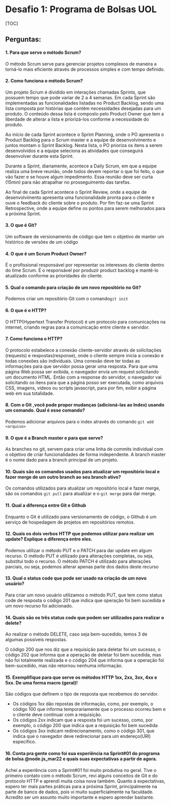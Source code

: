# Desafio 1: Programa de Bolsas UOL
[TOC]

## Perguntas:

#### 1. Para que serve o método Scrum?

O método Scrum serve para gerenciar projetos complexos de maneira a torná-lo mais eficiente através de processos simples e com tempo definido.

#### 2. Como funciona o método Scrum?

Um projeto Scrum é dividido em interações chamadas Sprints, que possuem tempo que pode variar de 2 a 4 semanas. Em cada Sprint são implementadas as funcionalidades listadas no Product Backlog, sendo uma lista composta por histórias que contêm necessidades desejadas para um produto. O conteúdo dessa lista é composto pelo Product Owner que tem a liberdade de alterar a lista e priorizá-los conforme a necessidade do produto.

Ao início de cada Sprint acontece o Sprint Planning, onde o PO apresenta o Product Backlog para o Scrum master e a equipe de desenvolvimento e juntos montam o Sprint Backlog. Nesta lista, o PO prioriza os itens a serem desenvolvidos e a equipe seleciona as atividades que conseguirá desenvolver durante esta Sprint.

Durante a Sprint, diariamente, acontece a Daily Scrum, em que a equipe realiza uma breve reunião, onde todos devem reportar o que foi feito, o que vão fazer e se houve algum impedimento. Essa reunião deve ser curta (15min) para não atrapalhar no prosseguimento das tarefas.

Ao final de cada Sprint acontece o Sprint Review, onde a equipe de desenvolvimento apresenta uma funcionalidade pronta para o cliente e ouve o feedback do cliente sobre o produto. Por fim faz-se uma Sprint Retrospective, onde a equipe define os pontos para serem melhorados para a próxima Sprint.

#### 3. O que é Git?

Um software de versionamento de código que tem o objetivo de manter um histórico de versões de um código

#### 4. O que é um Scrum Product Owner?

É o profissional responsável por representar os interesses do cliente dentro do time Scrum. É o responsável por produzir product backlog e mantê-lo atualizado conforme as prioridades do cliente.

#### 5. Qual o comando para criação de um novo repositório no Git?

Podemos criar um repositório Git com o comando`git init`

#### 6. O que é o HTTP?

O HTTP(Hypertext Transfer Protocol) é um protocolo para comunicações na internet, criando regras para a comunicação entre cliente e servidor.

#### 7. Como funciona o HTTP?

O protocolo estabelece a conexão cliente-servidor através de solicitações (requests) e respostas(response), onde o cliente sempre inicia a conexão e todas conexões são individuais. Uma conexão deve ter todas as informações para que servidor possa gerar uma resposta. Para que uma página Web possa ser exibida, o navegador envia um request solicitando um documento HTML. Então com a response do servidor, o navegador vai solicitando os itens para que a página posso ser executada, como arquivos CSS, imagens, vídeos ou scripts javascript, para por fim, exibir a página web em sua totalidade.

#### 8. Com o Git ,você pode propor mudanças (adicioná-las ao Index) usando um comando. Qual é esse comando?

Podemos adicionar arquivos para o index através do comando `git add <arquivo>`

#### 9. O que é a Branch master e para que serve?

As branches no git, servem para criar uma linha de commits individual com o objetivo de criar funcionalidades de forma independente. A branch master é o nome dado para a branch principal de um projeto.

#### 10. Quais são os comandos usados para atualizar um repositório local e fazer merge de um outro branch ao seu branch ativo?

Os comandos utilizados para atualizar um repositório local e fazer merge, são os comandos `git pull` para atualizar e o `git merge` para dar merge.

#### 11. Qual a diferença entre Git e Github

Enquanto o Git é utilizado para versionamento de código, o Github é um serviço de hospedagem de projetos em repositórios remotos.

#### 12. Quais os dois verbos HTTP que podemos utilizar para realizar um update? Explique a diferença entre eles.

Podemos utilizar o método PUT e o PATCH para dar update em algum recurso.  O método PUT é utilizado para alterações completas, ou seja, substitui todo o recurso. O método PATCH é utilizado para alterações parciais, ou seja, podemos alterar apenas parte dos dados deste recurso

#### 13. Qual o status code que pode ser usado na criação de um novo usuário?

Para criar um novo usuário utilizamos o método PUT, que tem como status code de resposta o código 201 que indica que operação foi bem sucedida e um novo recurso foi adicionado.

#### 14. Quais são os três status code que podem ser utilizados para realizar o delete?

Ao realizar o método DELETE, caso seja bem-sucedido, temos 3 de algumas possíveis respostas.

O código 200 que nos diz que a requisição para deletar foi um sucesso, o código 202 que informa que a operação de deletar foi bem sucedida, mas não foi totalmente realizada e o código 204 que informa que a operação foi bem-sucedido, mas não retornou nenhuma informação.

#### 15. Exemplifique para que serve os métodos HTTP 1xx, 2xx, 3xx, 4xx e 5xx. De uma forma macro (geral)!

São códigos que definem o tipo de resposta que recebemos do servidor.

- Os códigos 1xx dão repostas de informação, como, por exemplo, o código 100 que informa temporariamente que o processo ocorreu bem e o cliente deve continuar com a requisição.
- Os códigos 2xx indicam que a resposta foi um sucesso, como, por exemplo, o código 200 que indica que a requisição foi bem sucedida
- Os códigos 3xx indicam redirecionamento, como o código 301, que indica que o navegador deve redirecionar para um endereço(URI) específico.

#### 16. Conta pra gente como foi sua experiência na Sprint#01 do programa de bolsa @node.js_mar22 e quais suas expectativas a partir de agora.

Achei a experiência com a Sprint#01 foi muito produtiva no geral. Tive o primeiro contato com o método Scrum, revi alguns conceitos de Git e do protocolo HTTP e aprendi muita coisa nova também. Quanto á expectativas, espero ter mais partes práticas para a próxima Sprint, principalmente na parte de banco de dados, pois vi muito superficialmente na faculdade. Acredito ser um assunto muito importante e espero aprender bastante.
